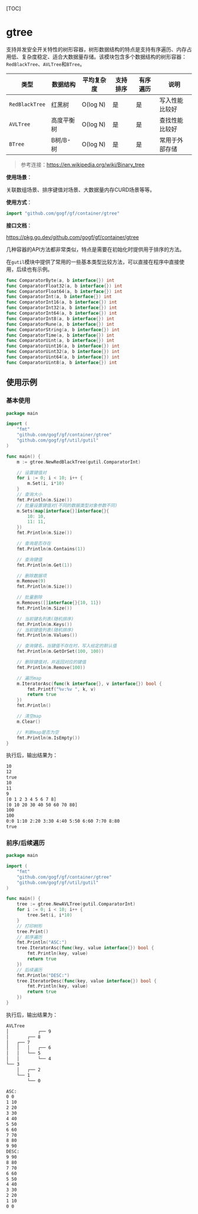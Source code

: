 
[TOC]

# gtree

支持并发安全开关特性的树形容器，树形数据结构的特点是支持有序遍历、内存占用低、复杂度稳定、适合大数据量存储。该模块包含多个数据结构的树形容器：`RedBlackTree`、`AVLTree`和`BTree`。

|类型|数据结构|平均复杂度|支持排序|有序遍历|说明
|---|---|---|---|---|---
|`RedBlackTree`|红黑树|O(log N)|是|是|写入性能比较好
|`AVLTree`|高度平衡树|O(log N)|是|是|查找性能比较好
|`BTree`|B树/B-树|O(log N)|是|是|常用于外部存储

> 参考连接：https://en.wikipedia.org/wiki/Binary_tree


**使用场景**：

关联数组场景、排序键值对场景、大数据量内存CURD场景等等。

**使用方式**：
```go
import "github.com/gogf/gf/container/gtree"
```

**接口文档**：

https://pkg.go.dev/github.com/gogf/gf/container/gtree

几种容器的API方法都非常类似，特点是需要在初始化时提供用于排序的方法。


在`gutil`模块中提供了常用的一些基本类型比较方法，可以直接在程序中直接使用，后续也有示例。
```go
func ComparatorByte(a, b interface{}) int
func ComparatorFloat32(a, b interface{}) int
func ComparatorFloat64(a, b interface{}) int
func ComparatorInt(a, b interface{}) int
func ComparatorInt16(a, b interface{}) int
func ComparatorInt32(a, b interface{}) int
func ComparatorInt64(a, b interface{}) int
func ComparatorInt8(a, b interface{}) int
func ComparatorRune(a, b interface{}) int
func ComparatorString(a, b interface{}) int
func ComparatorTime(a, b interface{}) int
func ComparatorUint(a, b interface{}) int
func ComparatorUint16(a, b interface{}) int
func ComparatorUint32(a, b interface{}) int
func ComparatorUint64(a, b interface{}) int
func ComparatorUint8(a, b interface{}) int
```

## 使用示例

### 基本使用

```go
package main

import (
	"fmt"
	"github.com/gogf/gf/container/gtree"
	"github.com/gogf/gf/util/gutil"
)

func main() {
	m := gtree.NewRedBlackTree(gutil.ComparatorInt)

	// 设置键值对
	for i := 0; i < 10; i++ {
		m.Set(i, i*10)
	}
	// 查询大小
	fmt.Println(m.Size())
	// 批量设置键值对(不同的数据类型对象参数不同)
	m.Sets(map[interface{}]interface{}{
		10: 10,
		11: 11,
	})
	fmt.Println(m.Size())

	// 查询是否存在
	fmt.Println(m.Contains(1))

	// 查询键值
	fmt.Println(m.Get(1))

	// 删除数据项
	m.Remove(9)
	fmt.Println(m.Size())

	// 批量删除
	m.Removes([]interface{}{10, 11})
	fmt.Println(m.Size())

	// 当前键名列表(随机排序)
	fmt.Println(m.Keys())
	// 当前键值列表(随机排序)
	fmt.Println(m.Values())

	// 查询键名，当键值不存在时，写入给定的默认值
	fmt.Println(m.GetOrSet(100, 100))

	// 删除键值对，并返回对应的键值
	fmt.Println(m.Remove(100))

	// 遍历map
	m.IteratorAsc(func(k interface{}, v interface{}) bool {
		fmt.Printf("%v:%v ", k, v)
		return true
	})
	fmt.Println()

	// 清空map
	m.Clear()

	// 判断map是否为空
	fmt.Println(m.IsEmpty())
}
```
执行后，输出结果为：
```html
10
12
true
10
11
9
[0 1 2 3 4 5 6 7 8]
[0 10 20 30 40 50 60 70 80]
100
100
0:0 1:10 2:20 3:30 4:40 5:50 6:60 7:70 8:80 
true
```

### 前序/后续遍历

```go
package main

import (
	"fmt"
	"github.com/gogf/gf/container/gtree"
	"github.com/gogf/gf/util/gutil"
)

func main() {
	tree := gtree.NewAVLTree(gutil.ComparatorInt)
	for i := 0; i < 10; i++ {
		tree.Set(i, i*10)
	}
	// 打印树形
	tree.Print()
	// 前序遍历
	fmt.Println("ASC:")
	tree.IteratorAsc(func(key, value interface{}) bool {
		fmt.Println(key, value)
		return true
	})
	// 后续遍历
	fmt.Println("DESC:")
	tree.IteratorDesc(func(key, value interface{}) bool {
		fmt.Println(key, value)
		return true
	})
}
```
执行后，输出结果为：
```html
AVLTree
│           ┌── 9
│       ┌── 8
│   ┌── 7
│   │   │   ┌── 6
│   │   └── 5
│   │       └── 4
└── 3
    │   ┌── 2
    └── 1
        └── 0

ASC:
0 0
1 10
2 20
3 30
4 40
5 50
6 60
7 70
8 80
9 90
DESC:
9 90
8 80
7 70
6 60
5 50
4 40
3 30
2 20
1 10
0 0
```







